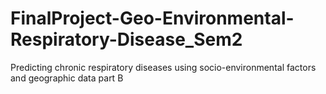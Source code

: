 # FinalProject-Geo-Environmental-Respiratory-Disease_Sem2
Predicting chronic respiratory diseases using socio-environmental factors and geographic data part B
